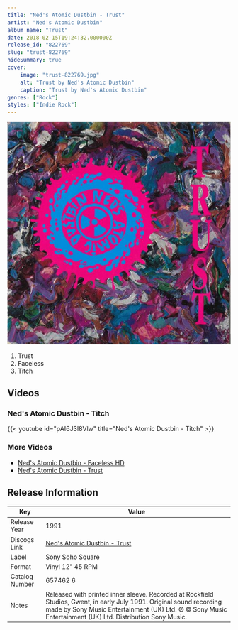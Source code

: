 ```yaml
---
title: "Ned's Atomic Dustbin - Trust"
artist: "Ned's Atomic Dustbin"
album_name: "Trust"
date: 2018-02-15T19:24:32.000000Z
release_id: "822769"
slug: "trust-822769"
hideSummary: true
cover:
    image: "trust-822769.jpg"
    alt: "Trust by Ned's Atomic Dustbin"
    caption: "Trust by Ned's Atomic Dustbin"
genres: ["Rock"]
styles: ["Indie Rock"]
---
```


![Trust by Ned's Atomic Dustbin](trust-822769.jpg)

<!-- section break -->

1. Trust
2. Faceless
3. Titch

<!-- section break -->




## Videos
### Ned's Atomic Dustbin - Titch
{{< youtube id="pAI6J3l8Vlw" title="Ned's Atomic Dustbin - Titch" >}}<br>

### More Videos

- [Ned's Atomic Dustbin - Faceless HD](https://www.youtube.com/watch?v=-sbuANFW8qE)
- [Ned's Atomic Dustbin - Trust](https://www.youtube.com/watch?v=ieYfUDWKJjs)


## Release Information
|  Key           | Value                                                |
| ---------------| ---------------------------------------------------- |
| Release Year   | 1991                                   |
| Discogs Link   | [Ned's Atomic Dustbin - Trust](https://www.discogs.com/release/822769-Neds-Atomic-Dustbin-Trust) |
| Label          | Sony Soho Square |
| Format         | Vinyl 12" 45 RPM |
| Catalog Number | 657462 6 |
| Notes | Released with printed inner sleeve.    Recorded at Rockfield Studios, Gwent, in early July 1991.    Original sound recording made by Sony Music Entertainment (UK) Ltd.  ℗ © Sony Music Entertainment (UK) Ltd.  Distribution Sony Music.   |